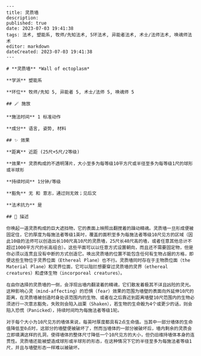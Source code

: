 
    ---
    title: 灵质墙
    description: 
    published: true
    date: 2023-07-03 19:41:38
    tags: 法术, 塑能系, 牧师/先知法术, 5环法术, 异能者法术, 术士/法师法术, 唤魂师法术
    editor: markdown
    dateCreated: 2023-07-03 19:41:38
    ---

    # **灵质墙** *Wall of ectoplasm*

    **学派** 塑能系 

    **环位** 牧师/先知 5, 异能者 5, 术士/法师 5, 唤魂师 5

    ## 🪄 施放

    **施法时间** 1 标准动作

    **成分** 语言, 姿势, 材料

    ## ✨ 效果  

    **距离** 近距 (25尺+5尺/2等级) 

    **效果** 灵质构成的不透明薄片，大小至多为每等级10平方尺或半径至多为每等级1尺的球形或半球形 

    **持续时间** 1分钟/等级 

    **豁免** 无 和 意志，通过则无效；见后文

    **法术抗力** 是

    ## 📖 描述

    你唤起一道灵质构成的巨大遮挡物，它的表面上映照出翻搅着的躁动精魂。灵质墙一旦形成便被固定住，它的厚度为每施法者等级1英吋，覆盖的面积至多为每施法者等级10尺见方的区域（因此10级的法师可以创造出长100尺高10尺的灵质墙，25尺长40尺高的墙，或者任意其他总计不超过1000平方尺的长高组合）。这些平面可以以任意方式设置朝向，而且还不需要固定物，但是你必须以连贯且没有中断的方式创造它。唤出灵质墙的位置不能包含任何有生物占据的方格，即便这些生物位于灵界位面（Ethereal Plane）也不行。灵质墙同时存在于主物质位面（the Material Plane）和灵界位面，它可以阻拦想要穿过灵质墙的灵界（ethereal creatures）和虚体生物（incorporeal creatures）。

    在由你选择的灵质墙的一侧，会浮现出墙内翻滚着的精魂，它们散发着极其不详且凶险的灵光。这种影响心灵（mind-affecting）的恐惧（fear）效果的范围为墙壁的表面向外延伸10尺的距离，在灵质墙被创造时身处该范围内的生物、或者在之后靠近到距离墙壁10尺范围内的生物必须进行一次意志豁免，失败则会陷入战栗（Shaken），若生物的生命骰为4个或更少的话，则会陷入恐慌（Panicked），持续时间均为每施法者等级1轮。

    对于每个大小为10尺见方的墙体来说，每英吋厚度都具有2点生命值。当其中一部分墙体的生命值降低至0点时，这部分的墙壁便被破坏了，然而当墙体的一部分被破坏后，墙内剩余的灵质会立即填满这样的孔洞，使得墙体的整体尺寸降低一个10尺见方的大小，但仍旧维持墙体本身的连贯性。灵质墙还能被塑造成球形或半球形的形态，在这种情况下它的半径至多为每施法者等级1尺，并且与墙壁形态一样难以被破坏。
    